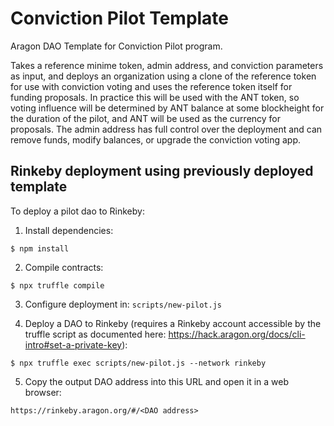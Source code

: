 # Conviction Pilot Template

Aragon DAO Template for Conviction Pilot program.

Takes a reference minime token, admin address, and conviction parameters as input, and deploys an organization using a clone of the reference token for use with conviction voting and uses the reference token itself for funding proposals. In practice this will be used with the ANT token, so voting influence will be determined by ANT balance at some blockheight for the duration of the pilot, and ANT will be used as the currency for proposals. The admin address has full control over the deployment and can remove funds, modify balances, or upgrade the conviction voting app. 


## Rinkeby deployment using previously deployed template

To deploy a pilot dao to Rinkeby:

1) Install dependencies:
```
$ npm install
```

2) Compile contracts:
```
$ npx truffle compile
```

3) Configure deployment in: `scripts/new-pilot.js`

4) Deploy a DAO to Rinkeby (requires a Rinkeby account accessible by the truffle script as documented here:
https://hack.aragon.org/docs/cli-intro#set-a-private-key):
```
$ npx truffle exec scripts/new-pilot.js --network rinkeby
```

5) Copy the output DAO address into this URL and open it in a web browser:
```
https://rinkeby.aragon.org/#/<DAO address>
```
